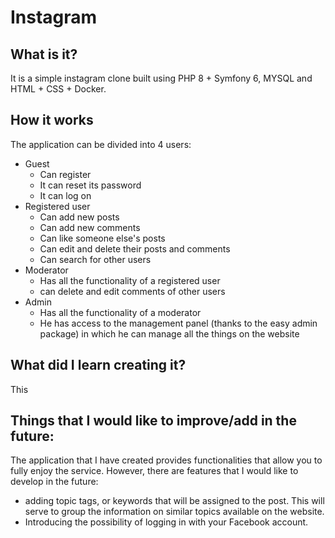 # Instagram


## What is it?

It is a simple instagram clone built using PHP 8  + Symfony 6, MYSQL and HTML + CSS + Docker.

## How it works

The application can be divided into 4 users:

* Guest
  * Can register
  * It can reset its password
  * It can log on
* Registered user
  * Can add new posts
  * Can add new comments
  * Can like someone else's posts
  * Can edit and delete their posts and comments
  * Can search for other users
* Moderator
  *  Has all the functionality of a registered user
  *  can delete and edit comments of other users
* Admin
  *  Has all the functionality of a moderator
  *  He has access to the management panel (thanks to the easy admin package) in which he can manage all the things on the website


## What did I learn creating it?

This 


## Things that I would like to improve/add in the future:

The application that I have created provides functionalities that allow you to fully enjoy the service. However, there are features that I would like to develop in the future:
- adding topic tags, or keywords that will be assigned to the post. This will serve to group the information on similar topics available on the website.
- Introducing the possibility of logging in with your Facebook account.
